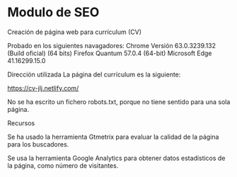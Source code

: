 # Modulo de SEO
Creación de página web para currículum (CV)

Probado en los siguientes navagadores:
Chrome Versión 63.0.3239.132 (Build oficial) (64 bits)
Firefox Quantum 57.0.4 (64-bit)
Microsoft Edge 41.16299.15.0


Dirección utilizada
La página del currículum es la siguiente:

https://cv-jlj.netlify.com/

No se ha escrito un fichero robots.txt, porque no tiene sentido para una sola página.

Recursos

Se ha usado la herramienta Gtmetrix para evaluar la calidad de la página para los buscadores.

Se usa la herramienta Google Analytics para obtener datos estadísticos de la página, como número de visitantes.
